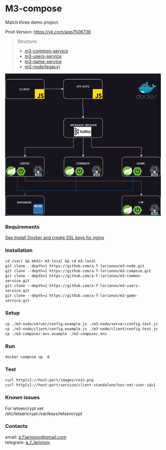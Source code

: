 # M3-compose 

Match three demo project.

Prod Version:   https://vk.com/app7506736

>Structure:
>- [m3-common-service](https://github.com/a-f-larionov/m3-common-service/)
>- [m3-users-service](https://github.com/a-f-larionov/m3-users-service/)
>- [m3-game-service](https://github.com/a-f-larionov/m3-game-service/)
>- [m3-node(legacy)](https://github.com/a-f-larionov/m3-node/)

![m3-diagram.drawio.png](docs%2Fm3-diagram.drawio.png)

### Requirements

[See Install Docker and create SSL keys for nginx](additional.md)

### Installation

    cd /var/ && mkdir m3-local && cd m3-local
    git clone --depth=1 https://github.com/a-f-larionov/m3-node.git
    git clone --depth=1 https://github.com/a-f-larionov/m3-compose.git
    git clone --depth=1 https://github.com/a-f-larionov/m3-common-service.git
    git clone --depth=1 https://github.com/a-f-larionov/m3-users-service.git
    git clone --depth=1 https://github.com/a-f-larionov/m3-game-service.git

### Setup

    cp ./m3-node/server/config.example.js ./m3-node/server/config.test.js
    cp ./m3-node/client/config.example.js ./m3-node/client/config.test.js
    cp ./m3-compose/.env.example ./m3-compose/.env

### Run

    docker compose up -d

### Test

    curl http[s]://host:port/images/coin.png
    curl http[s]://host:port/service/client-standalone?soc-net-user-id=1


### Known issues

For letsencrypt set  
 /etc/letsencrypt:/var/keys/letsencrypt


### Contacts

email: [a.f.larionov@gmail.com](mailto:a.f.larionov@gmail.com)<br>
telegram: [a_f_larionov](https://t.me/a_f_larionov)<br>